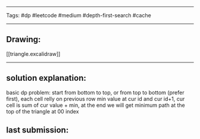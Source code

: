 

----

Tags: #dp #leetcode #medium #depth-first-search #cache

----

## Drawing:
[[triangle.excalidraw]]

----


## solution explanation:
basic dp problem: start from bottom to top, or from top to bottom (prefer first), each cell relly on previous row min value at cur id and cur id+1, cur cell is sum of cur value + min, at the end we will get minimum path at the top of the triangle at 00 index 

## last submission:
```javascript

```



